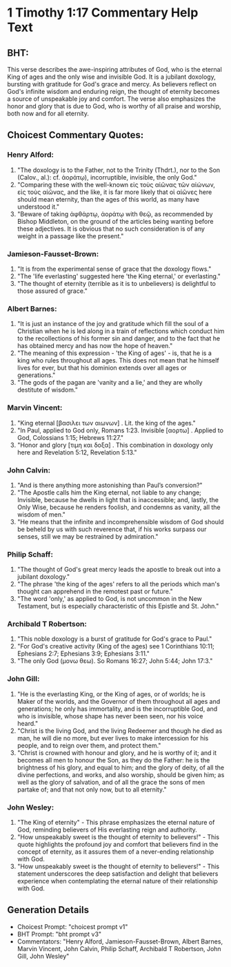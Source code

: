 # 1 Timothy 1:17 Commentary Help Text

## BHT:
This verse describes the awe-inspiring attributes of God, who is the eternal King of ages and the only wise and invisible God. It is a jubilant doxology, bursting with gratitude for God's grace and mercy. As believers reflect on God's infinite wisdom and enduring reign, the thought of eternity becomes a source of unspeakable joy and comfort. The verse also emphasizes the honor and glory that is due to God, who is worthy of all praise and worship, both now and for all eternity.

## Choicest Commentary Quotes:
### Henry Alford:
1. "The doxology is to the Father, not to the Trinity (Thdrt.), nor to the Son (Calov., al.): cf. ἀοράτῳ), incorruptible, invisible, the only God." 
2. "Comparing these with the well-known εἰς τοὺς αἰῶνας τῶν αἰώνων, εἰς τοὺς αἰῶνας, and the like, it is far more likely that οἱ αἰῶνες here should mean eternity, than the ages of this world, as many have understood it."
3. "Beware of taking ἀφθάρτῳ, ἀοράτῳ with θεῷ, as recommended by Bishop Middleton, on the ground of the articles being wanting before these adjectives. It is obvious that no such consideration is of any weight in a passage like the present."

### Jamieson-Fausset-Brown:
1. "It is from the experimental sense of grace that the doxology flows."
2. "The 'life everlasting' suggested here 'the King eternal,' or everlasting."
3. "The thought of eternity (terrible as it is to unbelievers) is delightful to those assured of grace."

### Albert Barnes:
1. "It is just an instance of the joy and gratitude which fill the soul of a Christian when he is led along in a train of reflections which conduct him to the recollections of his former sin and danger, and to the fact that he has obtained mercy and has now the hope of heaven."
2. "The meaning of this expression - 'the King of ages' - is, that he is a king who rules throughout all ages. This does not mean that he himself lives for ever, but that his dominion extends over all ages or generations."
3. "The gods of the pagan are 'vanity and a lie,' and they are wholly destitute of wisdom."

### Marvin Vincent:
1. "King eternal [βασιλει των αιωνων] . Lit. the king of the ages." 
2. "In Paul, applied to God only, Romans 1:23. Invisible [αορτω] . Applied to God, Colossians 1:15; Hebrews 11:27." 
3. "Honor and glory [τιμη και δοξα] . This combination in doxology only here and Revelation 5:12, Revelation 5:13."

### John Calvin:
1. "And is there anything more astonishing than Paul’s conversion?"
2. "The Apostle calls him the King eternal, not liable to any change; Invisible, because he dwells in light that is inaccessible; and, lastly, the Only Wise, because he renders foolish, and condemns as vanity, all the wisdom of men."
3. "He means that the infinite and incomprehensible wisdom of God should be beheld by us with such reverence that, if his works surpass our senses, still we may be restrained by admiration."

### Philip Schaff:
1. "The thought of God's great mercy leads the apostle to break out into a jubilant doxology."
2. "The phrase 'the king of the ages' refers to all the periods which man's thought can apprehend in the remotest past or future."
3. "The word 'only,' as applied to God, is not uncommon in the New Testament, but is especially characteristic of this Epistle and St. John."

### Archibald T Robertson:
1. "This noble doxology is a burst of gratitude for God's grace to Paul."
2. "For God's creative activity (King of the ages) see 1 Corinthians 10:11; Ephesians 2:7; Ephesians 3:9; Ephesians 3:11."
3. "The only God (μονω θεω). So Romans 16:27; John 5:44; John 17:3."

### John Gill:
1. "He is the everlasting King, or the King of ages, or of worlds; he is Maker of the worlds, and the Governor of them throughout all ages and generations; he only has immortality, and is the incorruptible God, and who is invisible, whose shape has never been seen, nor his voice heard."
2. "Christ is the living God, and the living Redeemer and though he died as man, he will die no more, but ever lives to make intercession for his people, and to reign over them, and protect them."
3. "Christ is crowned with honour and glory, and he is worthy of it; and it becomes all men to honour the Son, as they do the Father: he is the brightness of his glory, and equal to him; and the glory of deity, of all the divine perfections, and works, and also worship, should be given him; as well as the glory of salvation, and of all the grace the sons of men partake of; and that not only now, but to all eternity."

### John Wesley:
1. "The King of eternity" - This phrase emphasizes the eternal nature of God, reminding believers of His everlasting reign and authority.
2. "How unspeakably sweet is the thought of eternity to believers!" - This quote highlights the profound joy and comfort that believers find in the concept of eternity, as it assures them of a never-ending relationship with God.
3. "How unspeakably sweet is the thought of eternity to believers!" - This statement underscores the deep satisfaction and delight that believers experience when contemplating the eternal nature of their relationship with God.


## Generation Details
- Choicest Prompt: "choicest prompt v1"
- BHT Prompt: "bht prompt v3"
- Commentators: "Henry Alford, Jamieson-Fausset-Brown, Albert Barnes, Marvin Vincent, John Calvin, Philip Schaff, Archibald T Robertson, John Gill, John Wesley"
